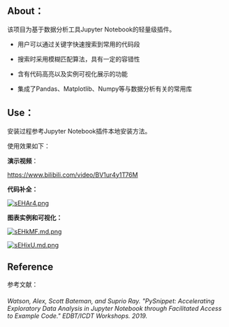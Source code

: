 ## About：

该项目为基于数据分析工具Jupyter Notebook的轻量级插件。

- 用户可以通过关键字快速搜索到常用的代码段

- 搜索时采用模糊匹配算法，具有一定的容错性

- 含有代码高亮以及实例可视化展示的功能

- 集成了Pandas、Matplotlib、Numpy等与数据分析有关的常用库

  

## Use：

安装过程参考Jupyter Notebook插件本地安装方法。

使用效果如下：



**演示视频**：

https://www.bilibili.com/video/BV1ur4y1T76M



**代码补全：**

[![sEHAr4.png](https://s3.ax1x.com/2021/01/06/sEHAr4.png)](https://imgchr.com/i/sEHAr4)



**图表实例和可视化：**

[![sEHkMF.md.png](https://s3.ax1x.com/2021/01/06/sEHkMF.md.png)](https://imgchr.com/i/sEHkMF)

[![sEHixU.md.png](https://s3.ax1x.com/2021/01/06/sEHixU.md.png)](https://imgchr.com/i/sEHixU)



## Reference

参考文献：

###### Watson, Alex, Scott Bateman, and Suprio Ray. "PySnippet: Accelerating Exploratory Data Analysis in Jupyter Notebook through Facilitated Access to Example Code." EDBT/ICDT Workshops. 2019.

